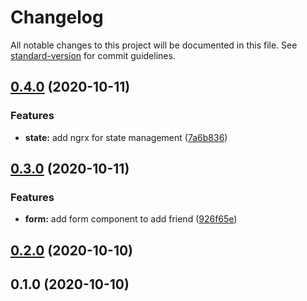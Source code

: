 # Changelog

All notable changes to this project will be documented in this file. See [standard-version](https://github.com/conventional-changelog/standard-version) for commit guidelines.

## [0.4.0](https://github.com/dharmik0810/friend-list/compare/v0.3.0...v0.4.0) (2020-10-11)


### Features

* **state:** add ngrx for state management ([7a6b836](https://github.com/dharmik0810/friend-list/commit/7a6b83643a80617005c970840bcfebb3e099534d))

## [0.3.0](https://github.com/dharmik0810/friend-list/compare/v0.2.0...v0.3.0) (2020-10-11)


### Features

* **form:** add form component to add friend ([926f65e](https://github.com/dharmik0810/friend-list/commit/926f65e75600021aa4f98f021bb2e85108e8f67d))

## [0.2.0](https://github.com/dharmik0810/friend-list/compare/v0.1.0...v0.2.0) (2020-10-10)

## 0.1.0 (2020-10-10)
